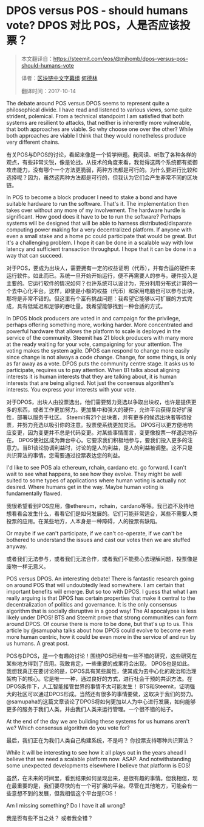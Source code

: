 # DPOS versus POS - should humans vote?  DPOS 对比 POS，人是否应该投票？

> 本文翻译自：https://steemit.com/eos/@mjhomb/dpos-versus-pos-should-humans-vote
> 
> 译者：[区块链中文字幕组](https://github.com/BlockchainTranslator/EOS) [何德林](https://github.com/BlockchainTranslator/EOS)
> 
> 翻译时间：2017-10-14

The debate around POS versus DPOS seems to represent quite a philosophical divide. I have read and listened to various views, some quite strident, polemical. From a technical standpoint I am satisfied that both systems are resilient to attacks, that neither is inherently more vulnerable, that both approaches are viable. So why choose one over the other? While both approaches are viable I think that they would nonetheless produce very different chains.


有关POS与DPOS的讨论，看起来像是一个哲学辩题。我阅读、听取了各种各样的观点，有些非常尖锐，像是论战。从技术的角度来看，我觉得这两个系统都有抵御攻击能力，没有哪个一个方法更脆弱，两种方法都是可行的。为什么要进行比较和选择呢？因为，虽然这两种方法都是可行的，但我认为它们会产生非常不同的区块链。 

In POS to become a block producer I need to stake a bond and have suitable hardware to run the software. That's it. The implementation then takes over without any more of my involvement. The hardware hurdle is significant. How good does it have to be to run the software? Perhaps systems will be designed that will be able to harness distributed/disparate computing power making for a very decentralized platform. If anyone with even a small stake and a home pc could participate that would be great. But it's a challenging problem. I hope it can be done in a scalable way with low latency and sufficient transaction throughput. I hope that it can be done in a way that can succeed.

对于POS，要成为出块人，需要拥有一定的权益证明（代币），并有合适的硬件来运行软件。如此而已。系统一旦开始开始运行，便不再需要人的参与。硬件投入是主要的。它运行软件的情况如何？也许系统可以设计为，充分利用分布式计算的一个去中心化平台。这样，即使是小额的权益（代币）和家用电脑也可以参与出块，那将是非常不错的。但这里有个富有挑战问题：我希望它能够以可扩展的方式完成，具有低延迟和足够的吞吐量。我希望能够找到一种合适的方式。

In DPOS block producers are voted in and campaign for the privilege, perhaps offering something more, working harder. More concentrated and powerful hardware that allows the platform to scale is deployed in the service of the community. Steemit has 21 block producers with many more at the ready waiting for your vote, campaigning for your attention. The voting makes the system agile. DPOS can respond to change more easily since change is not always a code change. Change, for some things, is only as far away as a vote. DPOS puts the community centre stage. It asks us to participate, requires us to pay attention. When B1 talks about aligning interests it is human interests that they are talking about, it is human interests that are being aligned. Not just the consensus algorithm's interests. You express your interests with your vote.

对于DPOS，出块人由投票选出，他们需要努力竞选以争取出块权，也许是提供更多的东西，或者工作更加努力。更加集中和强大的硬件，允许平台获得良好扩展性，部署以服务于社区。 Steemit有21个出块者，并有更多的候选出块者等待投票，并努力竞选以吸引你的注意。投票使系统更加灵活。 DPOS可以更方便地响应变更，因为变更并不总是代码变更。对某些事情而言，变更像投票一样遥远地存在。 DPOS使社区成为舞台中心。它要求我们积极地参与，要我们投入更多的注意力。当B1谈论协调利益时，讨论的是人的利益，是人的利益被调整。这不只是共识算法的事情。您需要通过投票表达您的利益。

I'd like to see POS ala ethereum, rchain, cardano etc. go forward. I can't wait to see what happens, to see how they evolve. They might be well suited to some types of applications where human voting is actually not desired. Where humans get in the way. Maybe human voting is fundamentally flawed.

我很希望看到POS应用，像ethereum，rchain，cardano等等。我已迫不及待地想看看会发生什么，看看它们是如何发展的。它们可能非常适合，某些不需要人类投票的应用。在某些地方，人本身是一种障碍，人的投票有缺陷。

Or maybe if we can't participate, if we can't co-operate, if we can't be bothered to understand the issues and cast our votes then we are stuffed anyway.

或者我们无法参与，或者我们无法合作，或者我们不能费心去理解问题，投票像是废物一样无意义。

POS versus DPOS. An interesting debate! There is fantastic research going on around POS that will undoubtedly lead somewhere. I am certain that important benefits will emerge. But so too with DPOS. I guess that what I am really arguing is that DPOS has certain properties that make it central to the decentralization of politics and governance. It is the only consensus algorithm that is socially disruptive in a good way! The AI apocalypse is less likely under DPOS! BTS and Steemit prove that strong communities can form around DPOS. Of course there is more to be done, but that's up to us. This article by @samupaha talks about how DPOS could evolve to become even more human centric, how it could be even more in the service of and run by us humans. A great post.

POS与DPOS，是一个有趣的讨论！围绕POS已经有一些不错的研究，这些研究在某些地方得到了应用。我敢肯定，一些重要的成果将会出现。 DPOS也是如此。我想我真正在要讨论的是，DPOS具有某些属性，使其成为去中心化的政治和治理架构下的核心。它是唯一一种，通过良好的方式，进行社会干预的共识方法。在DPOS条件下，人工智能接管世界的事情不太可能发生！ BTS和Steemit，证明强大的社区可以通过DPOS形成。当然还有很多的事情要做，这取决于我们的努力。 @samupaha的这篇文章谈论了DPOS将如何更加以人为中心进行发展，如何能够更多的服务于我们人类，并由我们人类来运行管理。一个很不错的帖子。

At the end of the day we are building these systems for us humans aren't we? Which consensus algorithm do you vote for?

最后，我们正在为我们人类自己构建系统，不是吗？ 你投票支持哪种共识算法？

While it will be interesting to see how it all plays out in the years ahead I believe that we need a scalable platform now. ASAP. And notwithstanding some unexpected developments elsewhere I believe that platform is EOS!

虽然，在未来的时间里，看到结果如何呈现出来，是很有趣的事情。但我相信，现在最重要的是，我们要尽快的有一个可扩展的平台。尽管在其他地方，可能会有一些意想不到的发展，但我相信这个平台是EOS！

Am I missing something? Do I have it all wrong?

我是否有些不当之处？ 或者我全错？
